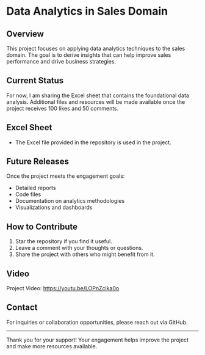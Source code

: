# Data Analytics in Sales Domain

## Overview
This project focuses on applying data analytics techniques to the sales domain. The goal is to derive insights that can help improve sales performance and drive business strategies.

## Current Status
For now, I am sharing the Excel sheet that contains the foundational data analysis. Additional files and resources will be made available once the project receives 100 likes and 50 comments.

## Excel Sheet
- The Excel file provided in the repository is used in the project.

## Future Releases
Once the project meets the engagement goals:
- Detailed reports
- Code files
- Documentation on analytics methodologies
- Visualizations and dashboards

## How to Contribute
1. Star the repository if you find it useful.
2. Leave a comment with your thoughts or questions.
3. Share the project with others who might benefit from it.

## Video
Project Video: https://youtu.be/LOPnZclka0o

## Contact
For inquiries or collaboration opportunities, please reach out via GitHub.

---

Thank you for your support! Your engagement helps improve the project and make more resources available.
